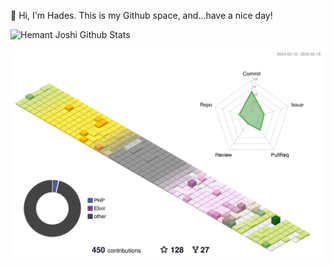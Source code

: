 👋  Hi, I'm Hades. This is my Github space, and...have a nice day!

![Hemant Joshi Github Stats](https://github-readme-stats.vercel.app/api?username=mayuko2012&show_icons=true&title_color=fff&icon_color=79ff97&text_color=9f9f9f&bg_color=151515&hide=["contribs"])

![](./profile-3d-contrib/profile-south-season-animate.svg)